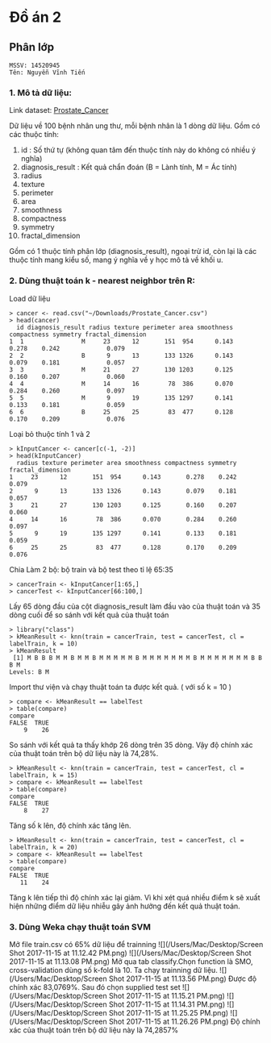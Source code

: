 # Đồ án 2
## Phân lớp
```
MSSV: 14520945
Tên: Nguyễn Vĩnh Tiến
```

### 1. Mô tả dữ liệu:

Link dataset: [Prostate_Cancer](https://discuss.analyticsvidhya.com/uploads/analyticsvidhya/original/1X/e70a1105cd36e53cc13b6075aaa3175d36610d94.csv)

Dữ liệu về 100 bệnh nhân ung thư, mỗi bệnh nhân là 1 dòng dữ liệu. Gồm có các thuộc tính:

1. id : Số thứ tự (không quan tâm đến thuộc tính này do không có nhiều ý nghĩa)
1. diagnosis_result : Kết quả chẩn đoán (B = Lành tính, M = Ác tính)
2. radius 
3. texture 
4. perimeter 
5. area 
6. smoothness 
7. compactness 
8. symmetry 
9. fractal_dimension

Gồm có 1 thuộc tính phân lớp (diagnosis_result), ngoại trừ id, còn lại là các thuộc tính mang kiểu số, mang ý nghĩa về y học mô tả về khối u.

### 2. Dùng thuật toán k -  nearest neighbor trên R:

Load dữ liệu

```
> cancer <- read.csv("~/Downloads/Prostate_Cancer.csv")
> head(cancer)
  id diagnosis_result radius texture perimeter area smoothness compactness symmetry fractal_dimension
1  1                M     23      12       151  954      0.143       0.278    0.242             0.079
2  2                B      9      13       133 1326      0.143       0.079    0.181             0.057
3  3                M     21      27       130 1203      0.125       0.160    0.207             0.060
4  4                M     14      16        78  386      0.070       0.284    0.260             0.097
5  5                M      9      19       135 1297      0.141       0.133    0.181             0.059
6  6                B     25      25        83  477      0.128       0.170    0.209             0.076
```

Loại bỏ thuộc tính 1 và 2

```
> kInputCancer <- cancer[c(-1, -2)]
> head(kInputCancer)
  radius texture perimeter area smoothness compactness symmetry fractal_dimension
1     23      12       151  954      0.143       0.278    0.242             0.079
2      9      13       133 1326      0.143       0.079    0.181             0.057
3     21      27       130 1203      0.125       0.160    0.207             0.060
4     14      16        78  386      0.070       0.284    0.260             0.097
5      9      19       135 1297      0.141       0.133    0.181             0.059
6     25      25        83  477      0.128       0.170    0.209             0.076
```

Chia Làm 2 bộ: bộ train và bộ test theo tỉ lệ 65:35

```
> cancerTrain <- kInputCancer[1:65,]
> cancerTest <- kInputCancer[66:100,] 
```


Lấy 65 dòng đầu của cột diagnosis_result làm đầu vào của thuật toán và 35 dòng cuối để so sánh với kết quả của thuật toán

```
> library("class")
> kMeanResult <- knn(train = cancerTrain, test = cancerTest, cl = labelTrain, k = 10)
> kMeanResult
 [1] M B B B M M B M M B M M M M M B M M M M M M M B M M M M M M M B B B M
Levels: B M
```

Import thư viện và chạy thuật toán ta được kết quả. ( với số k = 10 )

```
> compare <- kMeanResult == labelTest
> table(compare)
compare
FALSE  TRUE 
    9    26 
```

So sánh với kết quả ta thấy khớp 26 dòng trên 35 dòng. Vậy độ chính xác của thuật toán trên bộ dữ liệu này là 74,28%.

```
> kMeanResult <- knn(train = cancerTrain, test = cancerTest, cl = labelTrain, k = 15)
> compare <- kMeanResult == labelTest
> table(compare)
compare
FALSE  TRUE 
    8    27 
```

Tăng số k lên, độ chính xác tăng lên.

```
> kMeanResult <- knn(train = cancerTrain, test = cancerTest, cl = labelTrain, k = 20)
> compare <- kMeanResult == labelTest
> table(compare)
compare
FALSE  TRUE 
   11    24 
```
Tăng k lên tiếp thì độ chính xác lại giảm. Vì khi xét quá nhiều điểm k sẽ xuất hiện những điểm dữ liệu nhiễu gây ảnh hưởng đến kết quả thuật toán.

### 3. Dùng Weka chạy thuật toán SVM
Mở file train.csv có 65% dữ liệu để trainning
![](/Users/Mac/Desktop/Screen Shot 2017-11-15 at 11.12.42 PM.png)
![](/Users/Mac/Desktop/Screen Shot 2017-11-15 at 11.13.08 PM.png)
Mở qua tab classify.Chọn function là SMO, cross-validation dùng số k-fold là 10. Ta chạy trainning dữ liệu.
![](/Users/Mac/Desktop/Screen Shot 2017-11-15 at 11.13.56 PM.png)
Được độ chính xác 83,0769%. Sau đó chọn supplied test set
![](/Users/Mac/Desktop/Screen Shot 2017-11-15 at 11.15.21 PM.png)
![](/Users/Mac/Desktop/Screen Shot 2017-11-15 at 11.14.31 PM.png)
![](/Users/Mac/Desktop/Screen Shot 2017-11-15 at 11.25.25 PM.png)
![](/Users/Mac/Desktop/Screen Shot 2017-11-15 at 11.26.26 PM.png)
Độ chính xác của thuật toán trên bộ dữ liệu này là 74,2857%
